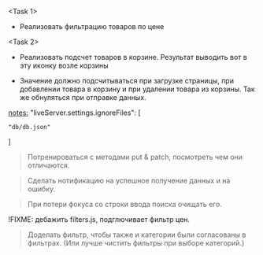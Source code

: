 <Task 1>
- Реализовать фильтрацию товаров по цене

<Task 2>
- Реализовать подсчет товаров в корзине. Результат выводить вот в эту иконку возле корзины

- Значение должно подсчитываться при загрузке страницы, при добавлении товара в корзину и при удалении товара из корзины. Так же обнуляться при отправке данных.

<notes:>
"liveServer.settings.ignoreFiles": [

    "db/db.json"

]

> Потренироваться с методами put & patch, посмотреть чем они отличаются.

> Сделать нотификацию на успешное получение данных и на ошибку.

> При потери фокуса со строки ввода поиска очищать его.

!FIXME: дебажить filters.js, подглючивает фильтр цен.

> Доделать фильтр, чтобы также и категории были согласованы в фильтрах. (Или лучше чистить фильтры при выборе категорий.)